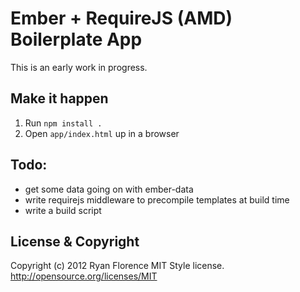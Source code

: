 # Ember + RequireJS (AMD) Boilerplate App

This is an early work in progress.

## Make it happen

1. Run `npm install .`
2. Open `app/index.html` up in a browser

## Todo:

- get some data going on with ember-data
- write requirejs middleware to precompile templates at build time
- write a build script

## License & Copyright

Copyright (c) 2012 Ryan Florence
MIT Style license. http://opensource.org/licenses/MIT
